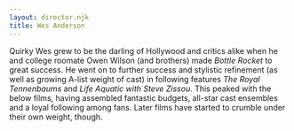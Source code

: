 ```yaml
---
layout: director.njk
title: Wes Anderson
---
```


Quirky Wes grew to be the darling of Hollywood and critics alike when he and college roomate Owen Wilson (and brothers) made _Bottle Rocket_ to great success. He went on to further success and stylistic refinement (as well as growing A-list weight of cast) in following features _The Royal Tennenbaums_ and _Life Aquatic with Steve Zissou_. This peaked with the below films, having assembled fantastic budgets, all-star cast ensembles and a loyal following among fans. Later films have started to crumble under their own weight, though.
